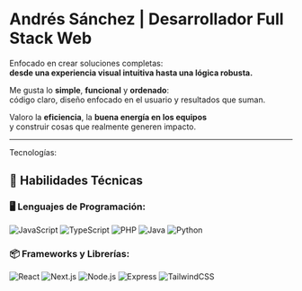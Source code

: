 # Andrés Sánchez | Desarrollador Full Stack Web

Enfocado en crear soluciones completas:  
**desde una experiencia visual intuitiva hasta una lógica robusta.**

Me gusta lo **simple**, **funcional** y **ordenado**:  
código claro, diseño enfocado en el usuario y resultados que suman.

Valoro la **eficiencia**, la **buena energía en los equipos**  
y construir cosas que realmente generen impacto.

---

Tecnologías:

## 🚀 Habilidades Técnicas

### 🖥️ Lenguajes de Programación:

![JavaScript](https://img.shields.io/badge/JavaScript-F7DF1E?style=flat-square&logo=javascript&logoColor=000)
![TypeScript](https://img.shields.io/badge/TypeScript-3178C6?style=flat-square&logo=typescript&logoColor=fff)
![PHP](https://img.shields.io/badge/PHP-777BB4?style=flat-square&logo=php&logoColor=fff)
![Java](https://img.shields.io/badge/Java-ED8B00?style=flat-square&logo=openjdk&logoColor=fff)
![Python](https://img.shields.io/badge/Python-3776AB?style=flat-square&logo=python&logoColor=fff)

### 📦 Frameworks y Librerías:

![React](https://img.shields.io/badge/React-20232A?style=flat-square&logo=react&logoColor=61DAFB)
![Next.js](https://img.shields.io/badge/Next.js-000000?style=flat-square&logo=nextdotjs&logoColor=fff)
![Node.js](https://img.shields.io/badge/Node.js-339933?style=flat-square&logo=node.js&logoColor=fff)
![Express](https://img.shields.io/badge/Express-000000?style=flat-square&logo=express&logoColor=fff)
![TailwindCSS](https://img.shields.io/badge/Tailwind_CSS-38B2AC?style=flat-square&logo=tailwind-css&logoColor=fff)
